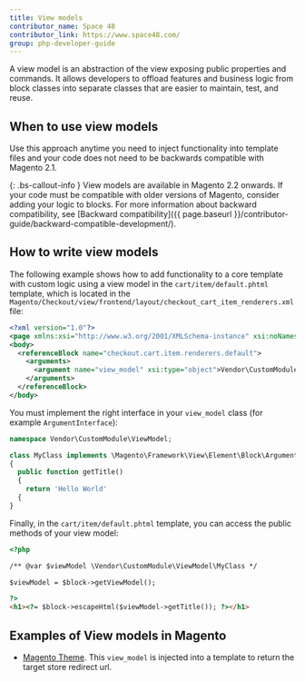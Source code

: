 ```yaml
---
title: View models
contributor_name: Space 48
contributor_link: https://www.space48.com/
group: php-developer-guide
---
```


A view model is an abstraction of the view exposing public properties and commands. It allows developers to offload features and business logic from block classes into separate classes that are easier to maintain, test, and reuse.

## When to use view models

Use this approach anytime you need to inject functionality into template files and your code does not need to be backwards compatible with Magento 2.1.

{: .bs-callout-info }
View models are available in Magento 2.2 onwards. If your code must be compatible with older versions of Magento, consider adding your logic to blocks. For more information about backward compatibility, see [Backward compatibility]({{ page.baseurl }}/contributor-guide/backward-compatible-development/).

## How to write view models

The following example shows how to add functionality to a core template with custom logic using a view model in the `cart/item/default.phtml` template, which is located in the `Magento/Checkout/view/frontend/layout/checkout_cart_item_renderers.xml` file:

```xml
<?xml version="1.0"?>
<page xmlns:xsi="http://www.w3.org/2001/XMLSchema-instance" xsi:noNamespaceSchemaLocation="urn:magento:framework:View/Layout/etc/page_configuration.xsd">
<body>
  <referenceBlock name="checkout.cart.item.renderers.default">
    <arguments>
      <argument name="view_model" xsi:type="object">Vendor\CustomModule\ViewModel\MyClass</argument>
    </arguments>
  </referenceBlock>
</body>
```

You must implement the right interface in your `view_model` class (for example `ArgumentInterface`):

```php
namespace Vendor\CustomModule\ViewModel;

class MyClass implements \Magento\Framework\View\Element\Block\ArgumentInterface
{
  public function getTitle()
  {
    return 'Hello World'
  {
}
```

Finally, in the `cart/item/default.phtml` template, you can access the public methods of your view model:

```html
<?php

/** @var $viewModel \Vendor\CustomModule\ViewModel\MyClass */

$viewModel = $block->getViewModel();

?>
<h1><?= $block->escapeHtml($viewModel->getTitle()); ?></h1>

```

## Examples of View models in Magento

-  [Magento Theme](https://github.com/magento/magento2/blob/2.2.9/app/code/Magento/Theme/view/frontend/layout/default.xml#L43-L47 "view_model definition"). This `view_model` is injected into a template to return the target store redirect url.
